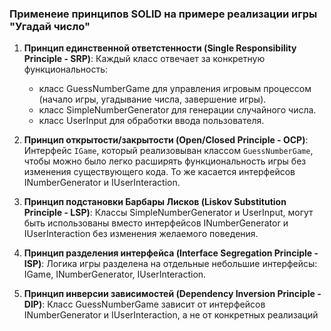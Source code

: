 ### Применеие принципов SOLID  на примере реализации игры "Угадай число"

1. **Принцип единственной ответстенности (Single Responsibility Principle - SRP)**:
    Каждый класс отвечает за конкретную функциональность:
    - класс GuessNumberGame для управления игровым процессом (начало игры, угадывание числа, завершение игры).
    - класс SimpleNumberGenerator для генерации случайного числа.
    - класс UserInput для обработки ввода пользователя.

2. **Принцип открытости/закрытости (Open/Closed Principle - OCP)**:
    Интерфейс `IGame`, который реализовыван классом `GuessNumberGame`, чтобы можно было легко расширять функциональность игры без изменения существующего кода.
    То же касается интерфейсов INumberGenerator и  IUserInteraction.

3. **Принцип подстановки Барбары Лисков (Liskov Substitution Principle - LSP)**:
    Классы SimpleNumberGenerator и UserInput, могут быть использованы вместо интерфейсов INumberGenerator и  IUserInteraction без изменения желаемого поведения.

4. **Принцип разделения интерфейса (Interface Segregation Principle - ISP)**:
    Логика игры разделена на отдельные небольшие интерфейсы: IGame, INumberGenerator, IUserInteraction.

5. **Принцип инверсии зависимостей (Dependency Inversion Principle - DIP)**:
     Класс GuessNumberGame зависит от интерфейсов INumberGenerator и IUserInteraction, а не от конкретных реализаций
